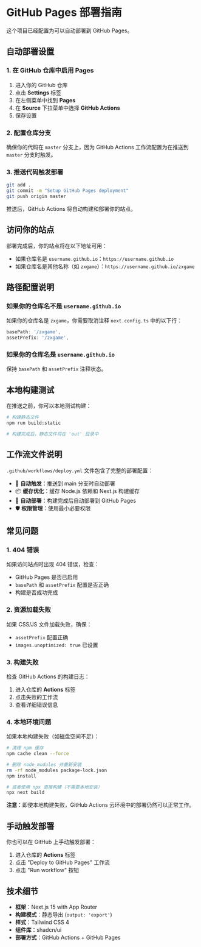 # GitHub Pages 部署指南

这个项目已经配置为可以自动部署到 GitHub Pages。

## 自动部署设置

### 1. 在 GitHub 仓库中启用 Pages

1. 进入你的 GitHub 仓库
2. 点击 **Settings** 标签
3. 在左侧菜单中找到 **Pages**
4. 在 **Source** 下拉菜单中选择 **GitHub Actions**
5. 保存设置

### 2. 配置仓库分支

确保你的代码在 `master` 分支上，因为 GitHub Actions 工作流配置为在推送到 `master` 分支时触发。

### 3. 推送代码触发部署

```bash
git add .
git commit -m "Setup GitHub Pages deployment"
git push origin master
```

推送后，GitHub Actions 将自动构建和部署你的站点。

## 访问你的站点

部署完成后，你的站点将在以下地址可用：
- 如果仓库名是 `username.github.io`：`https://username.github.io`
- 如果仓库名是其他名称（如 `zxgame`）：`https://username.github.io/zxgame`

## 路径配置说明

### 如果你的仓库名不是 `username.github.io`

如果你的仓库名是 `zxgame`，你需要取消注释 `next.config.ts` 中的以下行：

```typescript
basePath: '/zxgame',
assetPrefix: '/zxgame',
```

### 如果你的仓库名是 `username.github.io`

保持 `basePath` 和 `assetPrefix` 注释状态。

## 本地构建测试

在推送之前，你可以本地测试构建：

```bash
# 构建静态文件
npm run build:static

# 构建完成后，静态文件将在 'out' 目录中
```

## 工作流文件说明

`.github/workflows/deploy.yml` 文件包含了完整的部署配置：

- 🔄 **自动触发**：推送到 main 分支时自动部署
- 📦 **缓存优化**：缓存 Node.js 依赖和 Next.js 构建缓存
- 🚀 **自动部署**：构建完成后自动部署到 GitHub Pages
- 🛡️ **权限管理**：使用最小必要权限

## 常见问题

### 1. 404 错误
如果访问站点时出现 404 错误，检查：
- GitHub Pages 是否已启用
- `basePath` 和 `assetPrefix` 配置是否正确
- 构建是否成功完成

### 2. 资源加载失败
如果 CSS/JS 文件加载失败，确保：
- `assetPrefix` 配置正确
- `images.unoptimized: true` 已设置

### 3. 构建失败
检查 GitHub Actions 的构建日志：
1. 进入仓库的 **Actions** 标签
2. 点击失败的工作流
3. 查看详细错误信息

### 4. 本地环境问题
如果本地构建失败（如磁盘空间不足）：

```bash
# 清理 npm 缓存
npm cache clean --force

# 删除 node_modules 并重新安装
rm -rf node_modules package-lock.json
npm install

# 或者使用 npx 直接构建（不需要本地安装）
npx next build
```

**注意**：即使本地构建失败，GitHub Actions 云环境中的部署仍然可以正常工作。

## 手动触发部署

你也可以在 GitHub 上手动触发部署：
1. 进入仓库的 **Actions** 标签
2. 点击 "Deploy to GitHub Pages" 工作流
3. 点击 "Run workflow" 按钮

## 技术细节

- **框架**：Next.js 15 with App Router
- **构建模式**：静态导出 (`output: 'export'`)
- **样式**：Tailwind CSS 4
- **组件库**：shadcn/ui
- **部署方式**：GitHub Actions + GitHub Pages